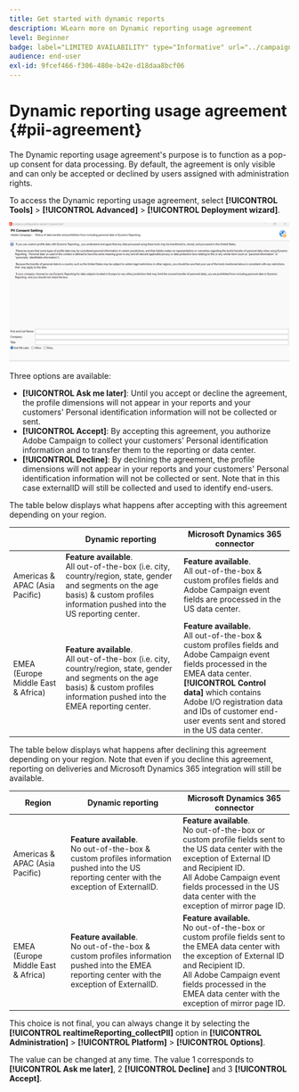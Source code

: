 ```yaml
---
title: Get started with dynamic reports
description: WLearn more on Dynamic reporting usage agreement
level: Beginner
badge: label="LIMITED AVAILABILITY" type="Informative" url="../campaign-standard-migration-home.md" tooltip="Restricted to Campaign Standard migrated users"
audience: end-user
exl-id: 9fcef466-f306-480e-b42e-d18daa8bcf06
---
```

# Dynamic reporting usage agreement {#pii-agreement}

The Dynamic reporting usage agreement's purpose is to function as a pop-up consent for data processing. By default, the agreement is only visible and can only be accepted or declined by users assigned with administration rights.

To access the Dynamic reporting usage agreement, select **[!UICONTROL Tools]** > **[!UICONTROL Advanced]** > **[!UICONTROL Deployment wizard]**.

![](assets/pii-agreement.png)

Three options are available:

* **[!UICONTROL Ask me later]**: Until you accept or decline the agreement, the profile dimensions will not appear in your reports and your customers' Personal identification information will not be collected or sent.
* **[!UICONTROL Accept]**: By accepting this agreement, you authorize Adobe Campaign to collect your customers' Personal identification information and to transfer them to the reporting or data center.
* **[!UICONTROL Decline]**: By declining the agreement, the profile dimensions will not appear in your reports and your customers' Personal identification information will not be collected or sent. Note that in this case externalID will still be collected and used to identify end-users.

The table below displays what happens after accepting with this agreement depending on your region.

|  |Dynamic reporting|Microsoft Dynamics 365 connector|
|---|---|---|
|Americas & APAC (Asia Pacific)| **Feature available**. <br>All out-of-the-box (i.e. city, country/region, state, gender and segments on the age basis) & custom profiles information pushed into the US reporting center. |**Feature available**. <br>All out-of-the-box & custom profiles fields and Adobe Campaign event fields are processed in the US data center.|
|EMEA (Europe Middle East & Africa)|**Feature available**. <br>All out-of-the-box (i.e. city, country/region, state, gender and segments on the age basis) & custom profiles information pushed into the EMEA reporting center.|**Feature available.** <br>All out-of-the-box & custom profiles fields and Adobe Campaign event fields processed in the EMEA data center. <br>**[!UICONTROL Control data]** which contains Adobe I/O registration data and IDs of customer end-user events sent and stored in the US data center.|

The table below displays what happens after declining this agreement depending on your region. Note that even if you decline this agreement, reporting on deliveries and Microsoft Dynamics 365 integration will still be available.

|  Region |Dynamic reporting|Microsoft Dynamics 365 connector|
|---|---|---|
|Americas & APAC (Asia Pacific)|**Feature available**. <br> No out-of-the-box & custom profiles information pushed into the US reporting center with the exception of ExternalID.|**Feature available**. <br>No out-of-the-box or custom profile fields sent to the US data center with the exception of External ID and Recipient ID. <br>All Adobe Campaign event fields processed in the US data center with the exception of mirror page ID.|
|EMEA (Europe Middle East & Africa)|**Feature available**. <br>No out-of-the-box & custom profiles information pushed into the EMEA reporting center with the exception of ExternalID.|**Feature available.** <br>No out-of-the-box or custom profile fields sent to the EMEA data center with the exception of External ID and Recipient ID. <br>All Adobe Campaign event fields processed in the EMEA data center with the exception of mirror page ID.|

This choice is not final, you can always change it by selecting the **[!UICONTROL realtimeReporting_collectPII]** option in **[!UICONTROL Administration]** > **[!UICONTROL Platform]** > **[!UICONTROL Options]**.

The value can be changed at any time. The value 1 corresponds to **[!UICONTROL Ask me later]**, 2 **[!UICONTROL Decline]** and 3 **[!UICONTROL Accept]**.
